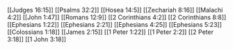 [[Judges 16:15]]
[[Psalms 32:2]]
[[Hosea 14:5]]
[[Zechariah 8:16]]
[[Malachi 4:2]]
[[John 1:47]]
[[Romans 12:9]]
[[2 Corinthians 4:2]]
[[2 Corinthians 8:8]]
[[Ephesians 1:22]]
[[Ephesians 2:21]]
[[Ephesians 4:25]]
[[Ephesians 5:23]]
[[Colossians 1:18]]
[[James 2:15]]
[[1 Peter 1:22]]
[[1 Peter 2:2]]
[[2 Peter 3:18]]
[[1 John 3:18]]
